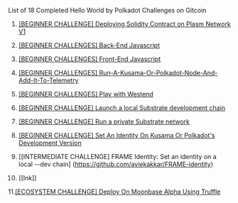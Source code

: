  List of 18 Completed Hello World by Polkadot Challenges on Gitcoin

1. [[BEGINNER CHALLENGE] Deploying Solidity Contract on Plasm Network V1](https://github.com/aviekakkar/solidity-on-plasmnetwork-polkadot)

2. [[BEGINNER CHALLENGES] Back-End Javascript](https://github.com/aviekakkar/backend-js)

3. [[BEGINNER CHALLENGES] Front-End Javascript](https://github.com/aviekakkar/Front-end-Javascript)

4. [[BEGINNER CHALLENGES] Run-A-Kusama-Or-Polkadot-Node-And-Add-It-To-Telemetry](https://github.com/aviekakkar/Run-A-Kusama-Or-Polkadot-Node-And-Add-It-To-Telemetry)

5. [[BEGINNER CHALLENGES] Play with Westend](https://github.com/aviekakkar/Play-with-Westend)

6. [[BEGINNER CHALLENGE] Launch a local Substrate development chain](https://github.com/aviekakkar/local-substrate-dev-chain)

7. [[BEGINNER CHALLENGE] Run a private Substrate network](https://github.com/aviekakkar/private-substrate-network)

8. [[BEGINNER CHALLENGE] Set An Identity On Kusama Or Polkadot's Development Version](https://github.com/aviekakkar/identity-on-dev-kusama)

9. [[INTERMEDIATE CHALLENGE] FRAME Identity: Set an identity on a local --dev chain] (https://github.com/aviekakkar/FRAME-identity)

10. [[Ink]]

11.[[ECOSYSTEM CHALLENGE] Deploy On Moonbase Alpha Using Truffle](https://github.com/aviekakkar/deploy-on-moonbase)

